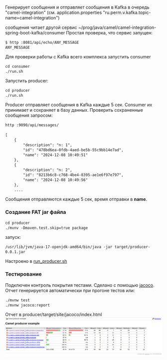 Генерирует сообщения и отправляет сообщения в Kafka в очередь "camel-integration" 
(см. application.properties "ru.perm.v.kafka.topic-name=camel-integration")

сообщения читает другой сервис ~/prog/java/camel/camel-integration-spring-boot-kafka/consumer
Простая проверка, что сервис запущен:

````shell
$ http :8081/api/echo/ANY_MESSAGE
ANY_MESSAGE
````

Для проверки работы с Kafka всего комплекса запустить consumer

````shell
cd consumer
./run.sh
````

Запустить producer:

````shell
cd producer
./run.sh
````

Producer отправляет сообщения в Kafka каждые 5 сек. Consumer их принимает и сохраняет в базу данных. Проверить сохраненные сообщения запросом:

````shell
http :9090/api/messages/

[
    {
        "description": "n: 1",
        "id": "478bd6ea-0fdb-4aed-be5b-55c9bb14e7ad",
        "name": "2024-12-08 10:49:51"
    },
    {
        "description": "n: 2",
        "id": "8213b6c8-c768-4be4-8395-ae1e6f97e797",
        "name": "2024-12-08 10:49:56"
    },
    ....
````

Сообщения отправляются каждые 5 сек, время отправки в __name__.

### Создание FAT jar файла

````shell
cd producer
./mvnv -Dmaven.test.skip=true package
````

запуск:

````shell
/usr/lib/jvm/java-17-openjdk-amd64/bin/java -jar target/producer-0.0.1.jar
````

Настроено в [run_producer.sh](../run_producer.sh)

### Тестирование

Подключен контроль покрытия тестами. Сделано с помощью [jacoco](https://www.jacoco.org/jacoco/). Отчет генерируется автоматически при прогоне тестов или:

````shell
./mvnw test
./mvnw jacoco:report
````

Отчет в producer/target/site/jacoco/index.html
![jacoco_report.png](doc/jacoco_report.png)